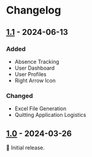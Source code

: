 # Changelog
## [1.1] - 2024-06-13
### Added

- Absence Tracking
- User Dashboard
- User Profiles
- Right Arrow Icon
### Changed
- Excel File Generation
- Quitting Application Logistics
  
[1.1]: https://github.com/leoabubucker/Towson_Terminators_Codebase/commit/08fec524c0db821227cb37982282367ed477f506


## [1.0] - 2024-03-26
:seedling: Initial release.

[1.0]: https://github.com/leoabubucker/Towson_Terminators_Codebase/commit/d60b5deeb0495fa1ef82edfd6c3b3104054b784a
